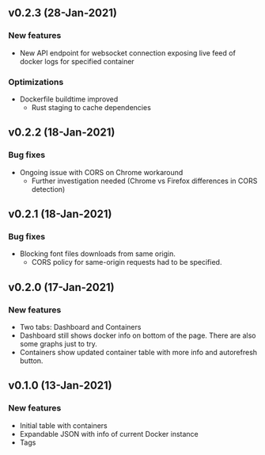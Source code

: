 ## v0.2.3 (28-Jan-2021)

### New features

- New API endpoint for websocket connection exposing live feed of docker logs for specified container

### Optimizations

- Dockerfile buildtime improved
  - Rust staging to cache dependencies

## v0.2.2 (18-Jan-2021)

### Bug fixes

- Ongoing issue with CORS on Chrome workaround
  - Further investigation needed (Chrome vs Firefox differences in CORS detection)

## v0.2.1 (18-Jan-2021)

### Bug fixes

- Blocking font files downloads from same origin.
  - CORS policy for same-origin requests had to be specified.

## v0.2.0 (17-Jan-2021)

### New features

- Two tabs: Dashboard and Containers
- Dashboard still shows docker info on bottom of the page. There are also some graphs just to try.
- Containers show updated container table with more info and autorefresh button.

## v0.1.0 (13-Jan-2021)

### New features

- Initial table with containers
- Expandable JSON with info of current Docker instance
- Tags
